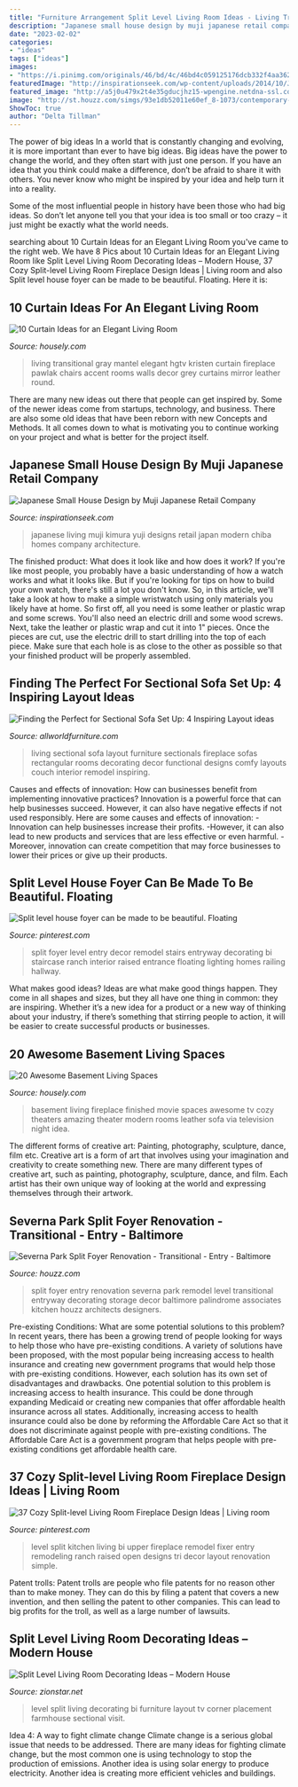 ```yaml
---
title: "Furniture Arrangement Split Level Living Room Ideas - Living Transitional Gray Mantel Elegant Hgtv Kristen Curtain Fireplace Pawlak Chairs Accent Rooms Walls Decor Grey Curtains Mirror Leather Round"
description: "Japanese small house design by muji japanese retail company"
date: "2023-02-02"
categories:
- "ideas"
tags: ["ideas"]
images:
- "https://i.pinimg.com/originals/46/bd/4c/46bd4c059125176dcb332f4aa3625944.jpg"
featuredImage: "http://inspirationseek.com/wp-content/uploads/2014/10/Japanese-Small-Living-Room-Design.jpg"
featured_image: "http://a5j0u479x2t4e35gducjhz15-wpengine.netdna-ssl.com/wp-content/uploads/2016/12/Kristen-Pawlak-gray-transitional-living-room-750x563.jpeg"
image: "http://st.houzz.com/simgs/93e1db52011e60ef_8-1073/contemporary-living-room.jpg"
ShowToc: true
author: "Delta Tillman"
---
```



The power of big ideas
In a world that is constantly changing and evolving, it is more important than ever to have big ideas. Big ideas have the power to change the world, and they often start with just one person.
If you have an idea that you think could make a difference, don’t be afraid to share it with others. You never know who might be inspired by your idea and help turn it into a reality.

Some of the most influential people in history have been those who had big ideas. So don’t let anyone tell you that your idea is too small or too crazy – it just might be exactly what the world needs.

	

		
searching about 10 Curtain Ideas for an Elegant Living Room you've came to the right web. We have 8 Pics about 10 Curtain Ideas for an Elegant Living Room like Split Level Living Room Decorating Ideas – Modern House, 37 Cozy Split-level Living Room Fireplace Design Ideas | Living room and also Split level house foyer can be made to be beautiful. Floating. Here it is:
		
    
## 10 Curtain Ideas For An Elegant Living Room

<img loading=lazy src="http://a5j0u479x2t4e35gducjhz15-wpengine.netdna-ssl.com/wp-content/uploads/2016/12/Kristen-Pawlak-gray-transitional-living-room-750x563.jpeg" onerror="this.onerror=null;this.src='https://tse3.mm.bing.net/th?id=OIP.5hLA_c8Wpc7OvlDWYCeE_wHaFj&amp;pid=15.1';" alt="10 Curtain Ideas for an Elegant Living Room">

_Source: housely.com_

>living transitional gray mantel elegant hgtv kristen curtain fireplace pawlak chairs accent rooms walls decor grey curtains mirror leather round. 

	

There are many new ideas out there that people can get inspired by. Some of the newer ideas come from startups, technology, and business. There are also some old ideas that have been reborn with new Concepts and Methods. It all comes down to what is motivating you to continue working on your project and what is better for the project itself.

    
## Japanese Small House Design By Muji Japanese Retail Company

<img loading=lazy src="http://inspirationseek.com/wp-content/uploads/2014/10/Japanese-Small-Living-Room-Design.jpg" onerror="this.onerror=null;this.src='https://tse1.mm.bing.net/th?id=OIP.PIQaRgeEPIcW_g2f9iYxIgHaE8&amp;pid=15.1';" alt="Japanese Small House Design by Muji Japanese Retail Company">

_Source: inspirationseek.com_

>japanese living muji kimura yuji designs retail japan modern chiba homes company architecture. 

	

The finished product: What does it look like and how does it work?
If you're like most people, you probably have a basic understanding of how a watch works and what it looks like. But if you're looking for tips on how to build your own watch, there's still a lot you don't know.  So, in this article, we'll take a look at how to make a simple wristwatch using only materials you likely have at home. 
So first off, all you need is some leather or plastic wrap and some screws. You'll also need an electric drill and some wood screws. Next, take the leather or plastic wrap and cut it into 1" pieces. Once the pieces are cut, use the electric drill to start drilling into the top of each piece. Make sure that each hole is as close to the other as possible so that your finished product will be properly assembled.

    
## Finding The Perfect For Sectional Sofa Set Up: 4 Inspiring Layout Ideas

<img loading=lazy src="http://st.houzz.com/simgs/93e1db52011e60ef_8-1073/contemporary-living-room.jpg" onerror="this.onerror=null;this.src='https://tse1.mm.bing.net/th?id=OIP.-sbIHmvB52x0vVNYe7aObQHaE8&amp;pid=15.1';" alt="Finding the Perfect for Sectional Sofa Set Up: 4 Inspiring Layout ideas">

_Source: allworldfurniture.com_

>living sectional sofa layout furniture sectionals fireplace sofas rectangular rooms decorating decor functional designs comfy layouts couch interior remodel inspiring. 

	

Causes and effects of innovation: How can businesses benefit from implementing innovative practices?
Innovation is a powerful force that can help businesses succeed. However, it can also have negative effects if not used responsibly. Here are some causes and effects of innovation: 
-Innovation can help businesses increase their profits.
-However, it can also lead to new products and services that are less effective or even harmful.
-Moreover, innovation can create competition that may force businesses to lower their prices or give up their products.

    
## Split Level House Foyer Can Be Made To Be Beautiful. Floating

<img loading=lazy src="https://i.pinimg.com/originals/46/bd/4c/46bd4c059125176dcb332f4aa3625944.jpg" onerror="this.onerror=null;this.src='https://tse2.mm.bing.net/th?id=OIP.CBs_rO3z3dkTUPLxRd9hKAHaJ4&amp;pid=15.1';" alt="Split level house foyer can be made to be beautiful. Floating">

_Source: pinterest.com_

>split foyer level entry decor remodel stairs entryway decorating bi staircase ranch interior raised entrance floating lighting homes railing hallway. 

	

What makes good ideas?
Ideas are what make good things happen. They come in all shapes and sizes, but they all have one thing in common: they are inspiring. Whether it’s a new idea for a product or a new way of thinking about your industry, if there’s something that stirring people to action, it will be easier to create successful products or businesses.

    
## 20 Awesome Basement Living Spaces

<img loading=lazy src="https://a5j0u479x2t4e35gducjhz15-wpengine.netdna-ssl.com/wp-content/uploads/2016/09/alluring-basement-living-room-design-idea-feat-black-accents-leather-sofa-and-stoned-accents-wall-plus-tv-wall-mounted-over-fireplace-mantel-909x606-750x500.jpg" onerror="this.onerror=null;this.src='https://tse3.mm.bing.net/th?id=OIP.33fRd1T__IXwMpaScjzG3AHaE8&amp;pid=15.1';" alt="20 Awesome Basement Living Spaces">

_Source: housely.com_

>basement living fireplace finished movie spaces awesome tv cozy theaters amazing theater modern rooms leather sofa via television night idea. 

	

The different forms of creative art: Painting, photography, sculpture, dance, film etc.
Creative art is a form of art that involves using your imagination and creativity to create something new. There are many different types of creative art, such as painting, photography, sculpture, dance, and film. Each artist has their own unique way of looking at the world and expressing themselves through their artwork.

    
## Severna Park Split Foyer Renovation - Transitional - Entry - Baltimore

<img loading=lazy src="https://st.hzcdn.com/simgs/1441b7e102d42041_4-3606/transitional-entry.jpg" onerror="this.onerror=null;this.src='https://tse3.mm.bing.net/th?id=OIP.FmL7wDWLBtcDWlEF7agaEwHaJ6&amp;pid=15.1';" alt="Severna Park Split Foyer Renovation - Transitional - Entry - Baltimore">

_Source: houzz.com_

>split foyer entry renovation severna park remodel level transitional entryway decorating storage decor baltimore palindrome associates kitchen houzz architects designers. 

	

Pre-existing Conditions: What are some potential solutions to this problem?
In recent years, there has been a growing trend of people looking for ways to help those who have pre-existing conditions. A variety of solutions have been proposed, with the most popular being increasing access to health insurance and creating new government programs that would help those with pre-existing conditions. However, each solution has its own set of disadvantages and drawbacks. One potential solution to this problem is increasing access to health insurance. This could be done through expanding Medicaid or creating new companies that offer affordable health insurance across all states. Additionally, increasing access to health insurance could also be done by reforming the Affordable Care Act so that it does not discriminate against people with pre-existing conditions. The Affordable Care Act is a government program that helps people with pre-existing conditions get affordable health care.

    
## 37 Cozy Split-level Living Room Fireplace Design Ideas | Living Room

<img loading=lazy src="https://i.pinimg.com/736x/06/93/eb/0693eb25b3635ea6d5d75778967e3186.jpg" onerror="this.onerror=null;this.src='https://tse2.mm.bing.net/th?id=OIP.B69Wz8U8gnZM2p0_krcWCQHaFu&amp;pid=15.1';" alt="37 Cozy Split-level Living Room Fireplace Design Ideas | Living room">

_Source: pinterest.com_

>level split kitchen living bi upper fireplace remodel fixer entry remodeling ranch raised open designs tri decor layout renovation simple. 

	

Patent trolls:
Patent trolls are people who file patents for no reason other than to make money. They can do this by filing a patent that covers a new invention, and then selling the patent to other companies. This can lead to big profits for the troll, as well as a large number of lawsuits.

    
## Split Level Living Room Decorating Ideas – Modern House

<img loading=lazy src="http://img.sndimg.com/hgtv/image/upload/h_452,w_602,c_limit,q_92/v1/pickle_media1/media/HGTV/100211/Photo_Video_19215904648510487929376_orig.JPG" onerror="this.onerror=null;this.src='https://tse1.mm.bing.net/th?id=OIP.JaHyfPpbH2nKBsD-Aoeq3AHaE7&amp;pid=15.1';" alt="Split Level Living Room Decorating Ideas – Modern House">

_Source: zionstar.net_

>level split living decorating bi furniture layout tv corner placement farmhouse sectional visit. 

	

Idea 4: A way to fight climate change
Climate change is a serious global issue that needs to be addressed. There are many ideas for fighting climate change, but the most common one is using technology to stop the production of emissions. Another idea is using solar energy to produce electricity. Another idea is creating more efficient vehicles and buildings.

